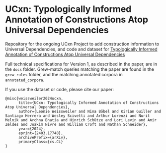 # UCxn: Typologically Informed Annotation of Constructions Atop Universal Dependencies

Repository for the ongoing UCxn Project to add construction information to Universal Dependencies, and code and dataset for [Typologically Informed Annotation of Constructions Atop Universal Dependencies](https://arxiv.org/abs/2403.17748)

Full technical specifications for Version 1, as described in the paper, are in the `docs` folder. Grew-match queries matching the paper are found in the `grew_rules` folder, and the matching annotated corpora in `annotated_corpora`.

If you use the dataset or code, please cite our paper:

```
@misc{weissweiler2024ucxn,
      title={UCxn: Typologically Informed Annotation of Constructions Atop Universal Dependencies}, 
      author={Leonie Weissweiler and Nina Böbel and Kirian Guiller and Santiago Herrera and Wesley Scivetti and Arthur Lorenzi and Nurit Melnik and Archna Bhatia and Hinrich Schütze and Lori Levin and Amir Zeldes and Joakim Nivre and William Croft and Nathan Schneider},
      year={2024},
      eprint={2403.17748},
      archivePrefix={arXiv},
      primaryClass={cs.CL}
}
```
